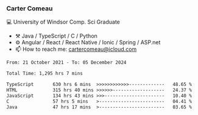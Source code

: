 ### Carter Comeau

💻 University of Windsor Comp. Sci Graduate

- ⚒️ Java / TypeScript / C / Python
- ⚙️ Angular / React / React Native / Ionic / Spring / ASP.net
- 📫 How to reach me: cartercomeau@icloud.com

<!--START_SECTION:waka-->

```txt
From: 21 October 2021 - To: 05 December 2024

Total Time: 1,295 hrs 7 mins

TypeScript       630 hrs 6 mins  >>>>>>>>>>>>-------------   48.65 %
HTML             315 hrs 40 mins >>>>>>-------------------   24.37 %
JavaScript       134 hrs 43 mins >>>----------------------   10.40 %
C                57 hrs 5 mins   >------------------------   04.41 %
Java             47 hrs 17 mins  >------------------------   03.65 %
```

<!--END_SECTION:waka-->
